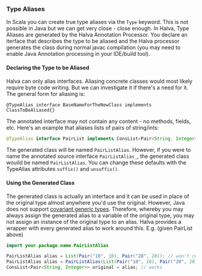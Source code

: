 ### Type Aliases

In Scala you can create true type aliases via the `Type` keyword. This is not possible in Java but we can get very close - close enough. In Halva, Type Aliases are generated by the Halva Annotation Processor. You declare an iterface that describes the type to be aliased and the Halva processor generates the class during normal javac compilation (you may need to enable Java Annotation processing in your IDE/build tool).

#### Declaring the Type to be Aliased

Halva can only alias interfaces. Aliasing concrete classes would most likely require byte code writing. But we can investigate it if there's a need for it. The general form for aliasing is:

```
@TypeAlias interface BaseNameForTheNewClass implements ClassToBeAliased{}
```

The annotated interface may not contain any content - no methods, fields, etc. Here's an example that aliases lists of pairs of string/ints:

```java
@TypeAlias interface PairList implements ConsList<Pair<String, Integer>>{}
```

The generated class will be named `PairListAlias`. However, if you were to name the annotated source interface `PairListAlias_`, the generated class wouild be named `PairListAlias`. You can change these defaults with the TypeAlias attributes `suffix()` and `unsuffix()`.

#### Using the Generated Class 

The generated class is actually an interface and it can be used in place of the original type almost anywhere you'd use the original. However, Java does not support [covariant generic types](http://www.ibm.com/developerworks/library/j-jtp01255/). Therefore, whereby you may always assign the generated alias to a variable of the original type, you may not assign an instance of the original type to an alias. Halva provides a wrapper with every generated alias to work around this. E.g. (given PairList above)

```java
import your.package.name.PairListAlias

PairListAlias alias = List(Pair("10", 10), Pair("20", 20)); // won't compile - PairListAlias is not a ConsList<Pair<String, Integer>>
PairListAlias alias = PairListAlias(List(Pair("10", 10), Pair("20", 20))); // works
ConsList<Pair<String, Integer>> original = alias; // works
```
